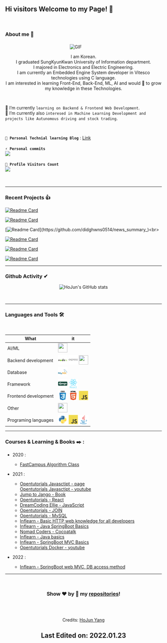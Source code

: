 ## Hi visitors Welcome to my Page! 👋

<br/>

### **About me** 🧑

<div align="center">
<img align="middle" alt="GIF" src="https://owaisnoor.info/blog/wp-content/uploads/2019/03/maxresdefault.jpg" width="500" height="300" style="margin: 0 50px 0 0;"/>

<br>

I am Korean.<br/>
I graduated SungKyunKwan University of Information department.<br/>
I majored in Electronics and Electric Engineering. <br/>
I am currently an Embedded Engine System developer in Vitesco technologies using C language.<br/>
I am interested in learning Front-End, Back-End, ML, AI and would 💖 to grow my knowledge in these Technologies.<br/>

</div>

<div>

<br style="margin: 0 0 0 5px;flex-direction:column;display:flex;align-items:center;justify-content:center;">

🔭 I’m currently `learning on Backend & Frontend Web Development`. <br>
🌱 I’m currently also `interesed in Machine Learning Development and projects like Autunomous driving and stock trading`.<br>

<!-- 👯 I’m looking chances to collaborate with Fullstack Web Developers and ML developers regarding above areas.<br> -->

</div>

<br/>

**`🙌 Personal Technial learning Blog`** : [Link](https://korshika.tistory.com/) <br>
<br>
**`⚡ Personal commits`**  
<img src="https://ghchart.rshah.org/002D2B/didghwns0514"/> <br>

**`🎢 Profile Visitors Count`** <br>
![](https://visitor-badge.glitch.me/badge?page_id=47662495)<br>

<br/>

---

<!--
https://github.com/anuraghazra/github-readme-stats

https://gist.github.com/rxaviers/7360908
-->

### **Recent Projects** 👍

<!-- <div> -->

[![Readme Card](https://github-readme-stats.vercel.app/api/pin/?username=didghwns0514&repo=touch2eat)](https://github.com/didghwns0514/touch2eat)<br>

[![Readme Card](https://github-readme-stats.vercel.app/api/pin/?username=didghwns0514&repo=django_kakaoChatbot)](https://github.com/didghwns0514/django_kakaoChatbot)<br>

<!-- </div> -->

<!-- <div> -->

[![Readme Card](https://github-readme-stats.vercel.app/api/pin/?username=didghwns0514&repo=news_summary_)](https://github.com/didghwns0514/news_summary_)<br>

[![Readme Card](https://github-readme-stats.vercel.app/api/pin/?username=didghwns0514&repo=stock_price_prediction)](https://github.com/didghwns0514/stock_price_prediction)<br>

[![Readme Card](https://github-readme-stats.vercel.app/api/pin/?username=didghwns0514&repo=KnowhowFactory-Chicken-Automation)](https://github.com/didghwns0514/KnowhowFactory-Chicken-Automation)<br>

<!-- </div> -->

[![Readme Card](https://github-readme-stats.vercel.app/api/pin/?username=didghwns0514&repo=AutonomousDriving)](https://github.com/didghwns0514/AutonomousDriving)<br>

---

### **Github Activity** ✔

<div align="center">

![HoJun's GitHub stats](https://github-readme-stats.vercel.app/api?username=didghwns0514&theme=solarized-light&show_icons=true)

</div>

<br/>

---

### **Languages and Tools** 🛠

<!-- https://rahuldkjain.github.io/gh-profile-readme-generator/ -->
<br/>
<div align="center">

| What                 | it                                                                                                                                                                                                                                                                                                                                                                                                              |
| -------------------- | --------------------------------------------------------------------------------------------------------------------------------------------------------------------------------------------------------------------------------------------------------------------------------------------------------------------------------------------------------------------------------------------------------------- |
| AI/ML                | <img src='https://www.vectorlogo.zone/logos/tensorflow/tensorflow-icon.svg' width=30px height=30px>                                                                                                                                                                                                                                                                                                             |
| Backend development  | <img src='https://raw.githubusercontent.com/devicons/devicon/master/icons/nodejs/nodejs-original-wordmark.svg'  width=30px height=30px> <img src='https://raw.githubusercontent.com/devicons/devicon/master/icons/express/express-original-wordmark.svg'  width=30px height=30px> <img src='https://www.vectorlogo.zone/logos/springio/springio-icon.svg'  width=30px height=30px>                              |
| Database             | <img src='https://raw.githubusercontent.com/devicons/devicon/master/icons/mysql/mysql-original-wordmark.svg'  width=30px height=30px>                                                                                                                                                                                                                                                                           |
| Framework            | <img src='https://raw.githubusercontent.com/devicons/devicon/master/icons/django/django-original.svg'  width=30px height=30px> <img src='https://raw.githubusercontent.com/devicons/devicon/master/icons/react/react-original-wordmark.svg'  width=30px height=30px>                                                                                                                                            |
| Frontend development | <img src='https://raw.githubusercontent.com/devicons/devicon/master/icons/css3/css3-original-wordmark.svg'  width=30px height=30px> <img src='https://raw.githubusercontent.com/devicons/devicon/master/icons/html5/html5-original-wordmark.svg'  width=30px height=30px> <img src='https://raw.githubusercontent.com/devicons/devicon/master/icons/javascript/javascript-original.svg' width=30px height=30px> |
| Other                | <img src='https://www.vectorlogo.zone/logos/git-scm/git-scm-icon.svg'  width=30px height=30px>                                                                                                                                                                                                                                                                                                                  |
| Programing languages | <img src='https://raw.githubusercontent.com/devicons/devicon/master/icons/python/python-original.svg'  width=30px height=30px> <img src='https://raw.githubusercontent.com/devicons/devicon/master/icons/javascript/javascript-original.svg' width=30px height=30px> <img src='https://raw.githubusercontent.com/devicons/devicon/master/icons/java/java-original.svg' width=30px height=30px>                  |

</div>

---

### **Courses & Learning & Books** ✒️ :

- 2020 :

  - [FastCampus Algorithm Class](https://fastcampus.co.kr/?gclid=CjwKCAjw9r-DBhBxEiwA9qYUpakRhXjFfASc7HZd0J-4ffK5TyJfphzZ4wjAmnHwAv98k3GJMDcujBoC4awQAvD_BwE)

- 2021 :

  - [Opentutorials Javasctipt - page](https://opentutorials.org/course/743) \
    [Opentutorials Javasctipt - youtube](https://www.youtube.com/playlist?list=PLuHgQVnccGMDTAQ0S_FYxXOi1ZJz4ikaX)
  - [Jump to Jango - Book](https://wikidocs.net/book/4223)
  - [Opentutorials - React](https://www.youtube.com/playlist?list=PLuHgQVnccGMCRv6f8H9K5Xwsdyg4sFSdi)
  - [DreamCoding Ellie - JavaScript](https://www.youtube.com/playlist?list=PLv2d7VI9OotTVOL4QmPfvJWPJvkmv6h-2)
  - [Opentutorials - JOIN](https://opentutorials.org/course/3884)
  - [Opentutorials - MySQL](https://opentutorials.org/course/3161/19531)
  - [Inflearn - Basic HTTP web knowledge for all developers](https://www.inflearn.com/course/http-%EC%9B%B9-%EB%84%A4%ED%8A%B8%EC%9B%8C%ED%81%AC/dashboard)
  - [Inflearn - Java SpringBoot Basics](https://www.inflearn.com/course/스프링-핵심-원리-기본편)
  - [Nomad Coders - Cocoatalk](https://nomadcoders.co/kokoa-clone/lobby)
  - [Inflearn - Java basics](https://www.inflearn.com/course/자바-프로그래밍-입문)
  - [Inflearn - SpringBoot MVC Basics](https://www.inflearn.com/course/%EC%8A%A4%ED%94%84%EB%A7%81-%EC%9E%85%EB%AC%B8-%EC%8A%A4%ED%94%84%EB%A7%81%EB%B6%80%ED%8A%B8/dashboard)
  - [Opentutorials Docker - youtube](https://www.youtube.com/playlist?list=PLuHgQVnccGMDeMJsGq2O-55Ymtx0IdKWf)

- 2022 :
  - [Inflearn - SpringBoot web MVC, DB access method](https://www.inflearn.com/course/스프링-입문-스프링부트)

---

<div align="center">
<br/>

### Show ❤️ by 🌟 my [repositories](https://github.com/didghwns0514?tab=repositories)!

<br/>
<br/>

Credits: [HoJun Yang](https://github.com/didghwns0514)

## Last Edited on: 2022.01.23

</div>

<!--
**didghwns0514/didghwns0514** is a ✨ _special_ ✨ repository because its `README.md` (this file) appears on your GitHub profile.

Here are some ideas to get you started:

- 🔭 I’m currently working on ...
- 🌱 I’m currently learning ...
- 👯 I’m looking to collaborate on ...
- 🤔 I’m looking for help with ...
- 💬 Ask me about ...
- 📫 How to reach me: ...
- 😄 Pronouns: ...
- ⚡ Fun fact: ...
-->
